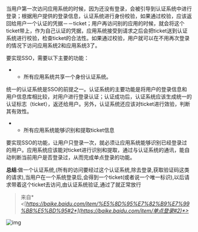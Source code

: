 当用户第一次访问应用系统的时候，因为还没有登录，会被引导到认证系统中进行登录；根据用户提供的登录信息，认证系统进行身份校验，如果通过校验，应该返回给用户一个认证的凭据－－ticket；用户再访问别的应用的时候，就会将这个ticket带上，作为自己认证的凭据，应用系统接受到请求之后会把ticket送到认证系统进行校验，检查ticket的合法性。如果通过校验，用户就可以在不用再次登录的情况下访问应用系统2和应用系统3了。

要实现SSO，需要以下主要的功能：

- - 所有应用系统共享一个身份认证系统。

统一的认证系统是SSO的前提之一。认证系统的主要功能是将用户的登录信息和用户信息库相比较，对用户进行登录认证；认证成功后，认证系统应该生成统一的认证标志（ticket），返还给用户。另外，认证系统还应该对ticket进行效验，判断其有效性。

- - 所有应用系统能够识别和提取ticket信息

要实现SSO的功能，让用户只登录一次，就必须让应用系统能够识别已经登录过的用户。应用系统应该能对ticket进行识别和提取，通过与认证系统的通讯，能自动判断当前用户是否登录过，从而完成单点登录的功能。

 

**总结**:做一个认证系统,(所有的访问要经过这个认证系统,除去登录,获取验证码这类的请求),当用户在一个系统登录后,会得到一个ticket(或者说一个唯一标识),以后请求带着这个ticket去访问,由认证系统验证,通过了就正常放行

> 来自* *<*[*https://baike.baidu.com/item/%E5%8D%95%E7%82%B9%E7%99%BB%E5%BD%95#2*](https://baike.baidu.com/item/单点登录#2)*>*

![img](https://gitee.com/xiaokunji/my-images/raw/master/myMD/20210711173028.png)